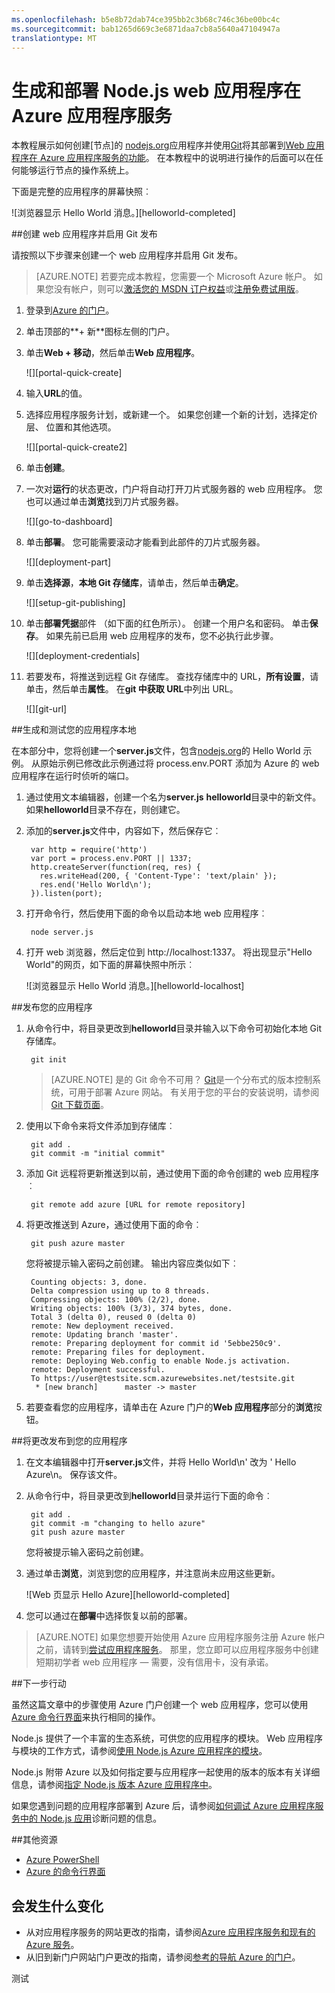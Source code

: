 ```yaml
---
ms.openlocfilehash: b5e8b72dab74ce395bb2c3b68c746c36be00bc4c
ms.sourcegitcommit: bab1265d669c3e6871daa7cb8a5640a47104947a
translationtype: MT
---
```

<properties
    pageTitle="在 Azure 应用程序服务创建 Node.js web 应用程序 |Microsoft Azure"
    description="了解如何生成和部署在 Azure Node.js web 应用程序。"
    services="app-service\web"
    documentationCenter="nodejs"
    authors="MikeWasson"
    manager="wpickett"
    editor=""/>

<tags
    ms.service="app-service-web"
    ms.workload="web"
    ms.tgt_pltfrm="na"
    ms.devlang="nodejs"
    ms.topic="hero-article"
    ms.date="08/18/2015"
    ms.author="mwasson"/>

# 生成和部署 Node.js web 应用程序在 Azure 应用程序服务

本教程展示如何创建[节点]的 [nodejs.org]应用程序并使用[Git]将其部署到[Web 应用程序在 Azure 应用程序服务的功能](http://go.microsoft.com/fwlink/?LinkId=529714)。 在本教程中的说明进行操作的后面可以在任何能够运行节点的操作系统上。

下面是完整的应用程序的屏幕快照︰

![浏览器显示 Hello World 消息。][helloworld-completed]

##创建 web 应用程序并启用 Git 发布

请按照以下步骤来创建一个 web 应用程序并启用 Git 发布。

> [AZURE.NOTE]
> 若要完成本教程，您需要一个 Microsoft Azure 帐户。 如果您没有帐户，则可以[激活您的 MSDN 订户权益](/en-us/pricing/member-offers/msdn-benefits-details/?WT.mc_id=A261C142F)或[注册免费试用版](/en-us/pricing/free-trial/?WT.mc_id=A261C142F)。

1. 登录到[Azure 的门户](https://portal.azure.com)。

2. 单击顶部的**+ 新**图标左侧的门户。

3. 单击**Web + 移动**，然后单击**Web 应用程序**。

    ![][portal-quick-create]

4. 输入**URL**的值。

5. 选择应用程序服务计划，或新建一个。 如果您创建一个新的计划，选择定价层、 位置和其他选项。

    ![][portal-quick-create2]

6. 单击**创建**。

7. 一次对**运行**的状态更改，门户将自动打开刀片式服务器的 web 应用程序。 您也可以通过单击**浏览**找到刀片式服务器。

    ![][go-to-dashboard]

8. 单击**部署**。 您可能需要滚动才能看到此部件的刀片式服务器。

    ![][deployment-part]

9. 单击**选择源**，**本地 Git 存储库**，请单击，然后单击**确定**。

    ![][setup-git-publishing]


10. 单击**部署凭据**部件 （如下面的红色所示）。 创建一个用户名和密码。 单击**保存**。 如果先前已启用 web 应用程序的发布，您不必执行此步骤。

    ![][deployment-credentials]


11. 若要发布，将推送到远程 Git 存储库。 查找存储库中的 URL，**所有设置**，请单击，然后单击**属性**。 在**git 中获取 URL**中列出 URL。

    ![][git-url]

##生成和测试您的应用程序本地

在本部分中，您将创建一个**server.js**文件，包含[nodejs.org]的 Hello World 示例。 从原始示例已修改此示例通过将 process.env.PORT 添加为 Azure 的 web 应用程序在运行时侦听的端口。

1. 通过使用文本编辑器，创建一个名为**server.js** **helloworld**目录中的新文件。 如果**helloworld**目录不存在，则创建它。

2. 添加的**server.js**文件中，内容如下，然后保存它︰

        var http = require('http')
        var port = process.env.PORT || 1337;
        http.createServer(function(req, res) {
          res.writeHead(200, { 'Content-Type': 'text/plain' });
          res.end('Hello World\n');
        }).listen(port);

3. 打开命令行，然后使用下面的命令以启动本地 web 应用程序︰

        node server.js

4. 打开 web 浏览器，然后定位到 http://localhost:1337。 将出现显示"Hello World"的网页，如下面的屏幕快照中所示︰

    ![浏览器显示 Hello World 消息。][helloworld-localhost]

##发布您的应用程序

1. 从命令行中，将目录更改到**helloworld**目录并输入以下命令可初始化本地 Git 存储库。

        git init

    > [AZURE.NOTE] 是的 Git 命令不可用？
    [Git](http://git-scm.com/%20target="_blank)是一个分布式的版本控制系统，可用于部署 Azure 网站。 有关用于您的平台的安装说明，请参阅[Git 下载页面](http://git-scm.com/download%20target="_blank")。

2. 使用以下命令来将文件添加到存储库︰

        git add .
        git commit -m "initial commit"

3. 添加 Git 远程将更新推送到以前，通过使用下面的命令创建的 web 应用程序︰

        git remote add azure [URL for remote repository]


4. 将更改推送到 Azure，通过使用下面的命令︰

        git push azure master

    您将被提示输入密码之前创建。 输出内容应类似如下︰

        Counting objects: 3, done.
        Delta compression using up to 8 threads.
        Compressing objects: 100% (2/2), done.
        Writing objects: 100% (3/3), 374 bytes, done.
        Total 3 (delta 0), reused 0 (delta 0)
        remote: New deployment received.
        remote: Updating branch 'master'.
        remote: Preparing deployment for commit id '5ebbe250c9'.
        remote: Preparing files for deployment.
        remote: Deploying Web.config to enable Node.js activation.
        remote: Deployment successful.
        To https://user@testsite.scm.azurewebsites.net/testsite.git
         * [new branch]      master -> master


5. 若要查看您的应用程序，请单击在 Azure 门户的**Web 应用程序**部分的**浏览**按钮。

##将更改发布到您的应用程序

1. 在文本编辑器中打开**server.js**文件，并将 Hello World\n' 改为 ' Hello Azure\n。 保存该文件。
2. 从命令行中，将目录更改到**helloworld**目录并运行下面的命令︰

        git add .
        git commit -m "changing to hello azure"
        git push azure master

    您将被提示输入密码之前创建。

3. 通过单击**浏览**，浏览到您的应用程序，并注意尚未应用这些更新。

    ![Web 页显示 Hello Azure][helloworld-completed]

4. 您可以通过在**部署**中选择恢复以前的部署。

>[AZURE.NOTE] 如果您想要开始使用 Azure 应用程序服务注册 Azure 帐户之前，请转到[尝试应用程序服务](http://go.microsoft.com/fwlink/?LinkId=523751)。 那里，您立即可以应用程序服务中创建短期初学者 web 应用程序 — 需要，没有信用卡，没有承诺。

##下一步行动

虽然这篇文章中的步骤使用 Azure 门户创建一个 web 应用程序，您可以使用[Azure 命令行界面](../xplat-cli.md)来执行相同的操作。

Node.js 提供了一个丰富的生态系统，可供您的应用程序的模块。 Web 应用程序与模块的工作方式，请参阅[使用 Node.js Azure 应用程序的模块](../nodejs-use-node-modules-azure-apps.md)。

Node.js 附带 Azure 以及如何指定要与应用程序一起使用的版本的版本有关详细信息，请参阅[指定 Node.js 版本 Azure 应用程序中](../nodejs-specify-node-version-azure-apps.md)。

如果您遇到问题的应用程序部署到 Azure 后，请参阅[如何调试 Azure 应用程序服务中的 Node.js 应用](web-sites-nodejs-debug.md)诊断问题的信息。


##其他资源

* [Azure PowerShell](../install-configure-powershell.md)
* [Azure 的命令行界面](../xplat-cli.md)

## 会发生什么变化
* 从对应用程序服务的网站更改的指南，请参阅[Azure 应用程序服务和现有的 Azure 服务](http://go.microsoft.com/fwlink/?LinkId=529714)。
* 从旧到新门户网站门户更改的指南，请参阅[参考的导航 Azure 的门户](http://go.microsoft.com/fwlink/?LinkId=529715)。


[nodejs.org]: http://nodejs.org
[Git]: http://git-scm.com


[helloworld 完成]: ./media/web-sites-nodejs-develop-deploy-mac/helloazure.png
[helloworld 本地主机]: ./media/web-sites-nodejs-develop-deploy-mac/helloworldlocal.png

[门户网站快速创建]: ./media/web-sites-nodejs-develop-deploy-mac/create-quick-website.png

[门户网站的快速-create2]: ./media/web-sites-nodejs-develop-deploy-mac/create-quick-website2.png


[安装 git 发布]: ./media/web-sites-nodejs-develop-deploy-mac/setup_git_publishing.png

[转到控制板]: ./media/web-sites-nodejs-develop-deploy-mac/go_to_dashboard.png

[部署部分]: ./media/web-sites-nodejs-develop-deploy-mac/deployment-part.png

[部署凭据]: ./media/web-sites-nodejs-develop-deploy-mac/deployment-credentials.png


[git url]: ./media/web-sites-nodejs-develop-deploy-mac/git-url.png

测试
